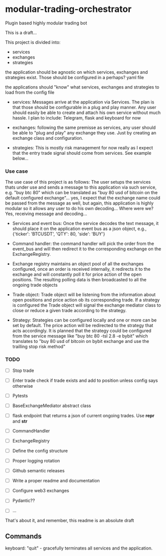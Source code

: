 # modular-trading-orchestrator
Plugin based highly modular trading bot

This is a draft...

This project is divided into:
- services
- exchanges
- strategies

the application should be agnostic on which services, exchanges and strategies exist.
Those should be configured in a perhaps? yaml file

the applications should "know" what services, exchanges and strategies to load from the config file

- services: Messages arrive at the application via Services. The plan is that those should be configurable in a plug and play manner. Any user should easily be able to create and attach his own service without much hassle.
I plan to include: Telegram, flask and keyboard for now

- exchanges: following the same premisse as services, any user should be able to "plug and play" any exchange they use. Just by creating an exchange class and configuration.

- strategies: This is mostly risk management for now really as I expect that the entry trade signal should come from services. See example below...

### Use case

The use case of this project is as follows:
The user setups the services thats under use and sends a message to this application via such service, e.g. "buy btc 80" which can be translated as "buy 80 usd of bitcoin on the default configured exchange"... yes, I expect that the exchange name could be passed from the message as well, but again, this application is highly modular so it allows any user to do his own decoding...
Where were we? Yes, receiving message and decoding... 

- Services and event bus: Once the service decodes the text message, it should place it on the application event bus as a json object, e.g., {'ticker': 'BTCUSDT', 'QTY': 80, 'side': 'BUY'}

- Command handler: the command handler will pick the order from the event_bus and will then redirect it to the corresponding exchange on the ExchangeRegistry.

- Exchange registry maintains an object pool of all the exchanges configured, once an order is received internally, it redirects it to the exchange and will constantly poll it for price action of the open positions. The resulting polling data is then broadcasted to all the ongoing trade objects

- Trade object: Trade object will be listening from the information about open positions and price action ob its corresponding trade. If a strategy is configured the Trade object will signal the exchange mediator class to close or reduce a given trade according to the strategy.

- Strategy: Strategies can be configured locally and one or more can be set by default. The price action will be redirected to the strategy that acts accordingly. It is planned that the strategy could be configured from the service message like "buy btc 80 -tsl 2.8 -e bybit" which translates to "buy 80 usd of bitcoin on bybit exchange and use the trailling stop risk method"


### TODO

- [ ] Stop trade
- [ ] Enter trade check if trade exists and add to position unless config says otherwise

- [ ] Pytests
- [ ] BaseExchangeMediator abstract class
- [ ] flask endpoint that returns a json of current ongoing trades. Use __repr__ and __str__
- [ ] CommandHandler
- [ ] ExchangeRegistry
- [ ] Define the config structure

- [ ] Proper logging rotation
- [ ] Github semantic releases
- [ ] Write a proper readme and documentation
- [ ] Configure web3 exchanges
- [ ] Pydantic??
- [ ] ...


That's about it, and remember, this readme is an absolute draft

## Commands

keyboard: "quit" - gracefully terminates all services and the application.